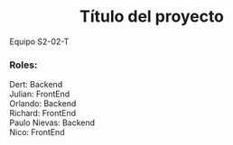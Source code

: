 <h1 align="center">Título del proyecto</h1>
Equipo S2-02-T

<h3 align="left">Roles:</h3>
<p align="left">
  Dert: Backend
  <br>
  Julian: FrontEnd
  <br>
  Orlando: Backend
  <br>
  Richard: FrontEnd
  <br>
  Paulo Nievas: Backend
  <br>
  Nico: FrontEnd
</p>
